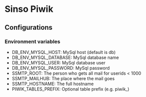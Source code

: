 # Sinso Piwik

## Configurations
### Environment variables
- DB_ENV_MYSQL_HOST: MySql host (default is db)
- DB_ENV_MYSQL_DATABASE: MySql database name
- DB_ENV_MYSQL_USER: MySql database user
- DB_ENV_MYSQL_PASSWORD: MySql password
- SSMTP_ROOT: The person who gets all mail for userids < 1000
- SSMTP_MAILHUB: The place where the mail goes
- SSMTP_HOSTNAME: The full hostname
- PIWIK_TABLES_PREFIX: Optional table prefix (e.g. piwik_)
